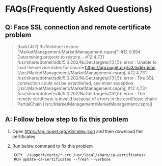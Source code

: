 # FAQs(Frequently Asked Questions)

## Q: Face SSL connection and remote certificate problem

 > [build 4/7] RUN dotnet restore "MarketManagement/MarketManagement.csproj":
    #12 0.894   Determining projects to restore...
    #12 4.731 /usr/share/dotnet/sdk/5.0.202/NuGet.targets(131,5): error : Unable to load the service index for source https://api.nuget.org/v3/index.json. [/src/MarketManagement/MarketManagement.csproj]
    #12 4.731 /usr/share/dotnet/sdk/5.0.202/NuGet.targets(131,5): error :   The SSL connection could not be established, see inner exception. [/src/MarketManagement/MarketManagement.csproj]
    #12 4.731 /usr/share/dotnet/sdk/5.0.202/NuGet.targets(131,5): error :   The remote certificate is invalid because of errors in the certificate chain: PartialChain [/src/MarketManagement/MarketManagement.csproj]

## A: Follow below step to fix this problem

1. Open https://api.nuget.org/v3/index.json and then download the certificates

2. Run below command to fix this problem

```
    COPY ./support/certs/*.crt /usr/local/share/ca-certificates/
    RUN update-ca-certificates --fresh --verbose    
```